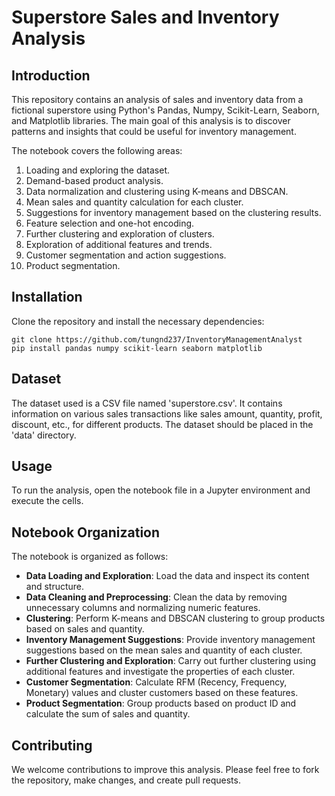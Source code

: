 # Superstore Sales and Inventory Analysis

## Introduction
This repository contains an analysis of sales and inventory data from a fictional superstore using Python's Pandas, Numpy, Scikit-Learn, Seaborn, and Matplotlib libraries. The main goal of this analysis is to discover patterns and insights that could be useful for inventory management.

The notebook covers the following areas:
1. Loading and exploring the dataset.
2. Demand-based product analysis.
3. Data normalization and clustering using K-means and DBSCAN.
4. Mean sales and quantity calculation for each cluster.
5. Suggestions for inventory management based on the clustering results.
6. Feature selection and one-hot encoding.
7. Further clustering and exploration of clusters.
8. Exploration of additional features and trends.
9. Customer segmentation and action suggestions.
10. Product segmentation.

## Installation

Clone the repository and install the necessary dependencies:

```
git clone https://github.com/tungnd237/InventoryManagementAnalyst
pip install pandas numpy scikit-learn seaborn matplotlib
```

## Dataset

The dataset used is a CSV file named 'superstore.csv'. It contains information on various sales transactions like sales amount, quantity, profit, discount, etc., for different products. The dataset should be placed in the 'data' directory.

## Usage

To run the analysis, open the notebook file in a Jupyter environment and execute the cells.

## Notebook Organization

The notebook is organized as follows:
* **Data Loading and Exploration**: Load the data and inspect its content and structure.
* **Data Cleaning and Preprocessing**: Clean the data by removing unnecessary columns and normalizing numeric features.
* **Clustering**: Perform K-means and DBSCAN clustering to group products based on sales and quantity.
* **Inventory Management Suggestions**: Provide inventory management suggestions based on the mean sales and quantity of each cluster.
* **Further Clustering and Exploration**: Carry out further clustering using additional features and investigate the properties of each cluster.
* **Customer Segmentation**: Calculate RFM (Recency, Frequency, Monetary) values and cluster customers based on these features.
* **Product Segmentation**: Group products based on product ID and calculate the sum of sales and quantity.

## Contributing

We welcome contributions to improve this analysis. Please feel free to fork the repository, make changes, and create pull requests.



